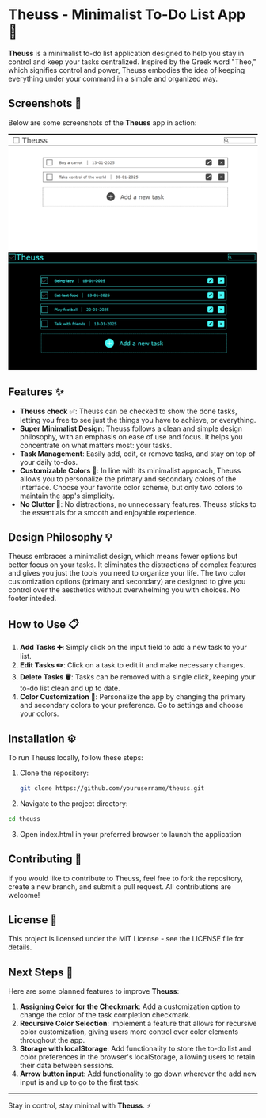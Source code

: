 # Theuss - Minimalist To-Do List App 📝

**Theuss** is a minimalist to-do list application designed to help you stay in control and keep your tasks centralized. Inspired by the Greek word "Theo," which signifies control and power, Theuss embodies the idea of keeping everything under your command in a simple and organized way. 

## Screenshots 📸

Below are some screenshots of the **Theuss** app in action:

![Screenshot 1](./images/screenshot1.png)
![Screenshot 2](./images/screenshot2.png)

## Features ✨

- **Theuss check** ✅: Theuss can be checked to show the done tasks, letting you free to see just the things you have to achieve, or everything.
- **Super Minimalist Design**: Theuss follows a clean and simple design philosophy, with an emphasis on ease of use and focus. It helps you concentrate on what matters most: your tasks.
- **Task Management**: Easily add, edit, or remove tasks, and stay on top of your daily to-dos.
- **Customizable Colors 🎨**: In line with its minimalist approach, Theuss allows you to personalize the primary and secondary colors of the interface. Choose your favorite color scheme, but only two colors to maintain the app's simplicity.
- **No Clutter 🚫**: No distractions, no unnecessary features. Theuss sticks to the essentials for a smooth and enjoyable experience.

## Design Philosophy 💡

Theuss embraces a minimalist design, which means fewer options but better focus on your tasks. It eliminates the distractions of complex features and gives you just the tools you need to organize your life. The two color customization options (primary and secondary) are designed to give you control over the aesthetics without overwhelming you with choices. No footer inteded.

## How to Use 📋

1. **Add Tasks ➕**: Simply click on the input field to add a new task to your list.
2. **Edit Tasks ✏️**: Click on a task to edit it and make necessary changes.
3. **Delete Tasks 🗑️**: Tasks can be removed with a single click, keeping your to-do list clean and up to date.
4. **Color Customization 🎨**: Personalize the app by changing the primary and secondary colors to your preference. Go to settings and choose your colors.

## Installation ⚙️

To run Theuss locally, follow these steps:

1. Clone the repository:
   ```bash
   git clone https://github.com/yourusername/theuss.git
   ```
2. Navigate to the project directory:
  ```bash
  cd theuss
  ```
3. Open index.html in your preferred browser to launch the application

## Contributing 🤝
If you would like to contribute to Theuss, feel free to fork the repository, create a new branch, and submit a pull request. All contributions are welcome!

## License 📜
This project is licensed under the MIT License - see the LICENSE file for details.

## Next Steps 🚀

Here are some planned features to improve **Theuss**:

1. **Assigning Color for the Checkmark**: Add a customization option to change the color of the task completion checkmark.
2. **Recursive Color Selection**: Implement a feature that allows for recursive color customization, giving users more control over color elements throughout the app.
3. **Storage with localStorage**: Add functionality to store the to-do list and color preferences in the browser's localStorage, allowing users to retain their data between sessions.
4.  **Arrow button input**: Add functionality to go down wherever the add new input is and up to go to the first task.
---

Stay in control, stay minimal with **Theuss**. ⚡
